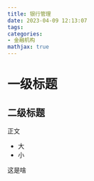 ```yaml
---
title: 银行管理
date: 2023-04-09 12:13:07
tags:
categories:
- 金融机构
mathjax: true
---
```


# 一级标题
## 二级标题
正文

- 大
- 小

这是啥